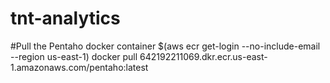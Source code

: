 # tnt-analytics
#Pull the Pentaho docker container
$(aws ecr get-login --no-include-email --region us-east-1)
docker pull 642192211069.dkr.ecr.us-east-1.amazonaws.com/pentaho:latest
